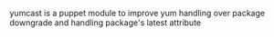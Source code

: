 yumcast is a puppet module to improve yum handling over
package downgrade and handling package's latest attribute
